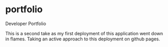 # portfolio
Developer Portfolio

This is a second take as my first deployment of this application went down in flames. Taking an active approach to this deployment on github pages.
